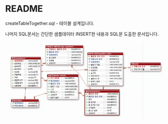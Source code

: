 # README

createTableTogether.sql - 테이블 설계입니다.

나머지 SQL문서는 간단한 샘플데이터 INSERT한 내용과 SQL문 도출한 문서입니다.

![README%2067f8bfe822424ecc9f5500f6f5d1c64c/togetherTable.png](README%2067f8bfe822424ecc9f5500f6f5d1c64c/togetherTable.png)